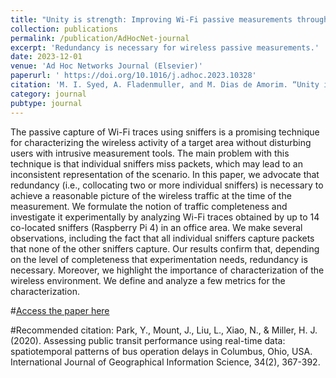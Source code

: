 ```yaml
---
title: "Unity is strength: Improving Wi-Fi passive measurements through sniffer redundancy"
collection: publications
permalink: /publication/AdHocNet-journal
excerpt: 'Redundancy is necessary for wireless passive measurements.'
date: 2023-12-01
venue: 'Ad Hoc Networks Journal (Elsevier)'
paperurl: ' https://doi.org/10.1016/j.adhoc.2023.10328'
citation: 'M. I. Syed, A. Fladenmuller, and M. Dias de Amorim. “Unity is strength: Improving Wi-Fi passive measurements through sniffer redundancy”. In: Ad Hoc Networks (2023), p. 103287. issn: 1570-8705. doi: https://doi.org/10.1016/j.adhoc.2023.10328'
category: journal
pubtype: journal
---
```


The passive capture of Wi-Fi traces using sniffers is a promising technique for characterizing the wireless activity of a target area without disturbing users with intrusive measurement tools. The main problem with this technique is that individual sniffers miss packets, which may lead to an inconsistent representation of the scenario. In this paper, we advocate that redundancy (i.e., collocating two or more individual sniffers) is necessary to achieve a reasonable picture of the wireless traffic at the time of the measurement. We formulate the notion of traffic completeness and investigate it experimentally by analyzing Wi-Fi traces obtained by up to 14 co-located sniffers (Raspberry Pi 4) in an office area. We make several observations, including the fact that all individual sniffers capture packets that none of the other sniffers capture. Our results confirm that, depending on the level of completeness that experimentation needs, redundancy is necessary. Moreover, we highlight the importance of characterization of the wireless environment. We define and analyze a few metrics for the characterization.


#[Access the paper here]( https://doi.org/10.1016/j.adhoc.2023.10328)

#Recommended citation: Park, Y., Mount, J., Liu, L., Xiao, N., & Miller, H. J. (2020). Assessing public transit performance using real-time data: spatiotemporal patterns of bus operation delays in Columbus, Ohio, USA. International Journal of Geographical Information Science, 34(2), 367-392.
